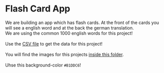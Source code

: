 # Flash Card App

We are building an app which has flash cards. At the front of the cards you will see a english word and at the back the german translation.
<br>
We are using the common 1000 english words for this project!
<br>
<br>
Use the [CSV file](https://github.com/Olexandr-Andriyenko/Python-learning-path/blob/main/Files/data_flash_card.csv) to get the data for this project!
<br>
<br>
You will find the images for this projects [inside this folder](https://github.com/Olexandr-Andriyenko/Python-learning-path/tree/main/illustrations/flash_card_images).
<br>
<br>
Uhse this background-color `#B1DDC6`!
